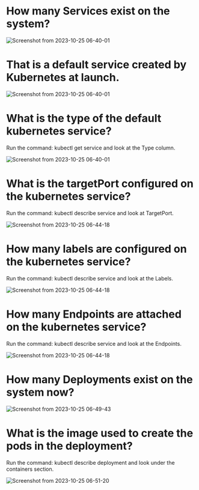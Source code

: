 # How many Services exist on the system?
![Screenshot from 2023-10-25 06-40-01](https://github.com/Althaf-official/KodeKloud_Kubernetes/assets/105126131/3e7d64e6-d605-48b8-bf88-f3c8988c8ac4)

# That is a default service created by Kubernetes at launch.

![Screenshot from 2023-10-25 06-40-01](https://github.com/Althaf-official/KodeKloud_Kubernetes/assets/105126131/3e7d64e6-d605-48b8-bf88-f3c8988c8ac4)

# What is the type of the default kubernetes service?
Run the command: kubectl get service and look at the Type column.

![Screenshot from 2023-10-25 06-40-01](https://github.com/Althaf-official/KodeKloud_Kubernetes/assets/105126131/3e7d64e6-d605-48b8-bf88-f3c8988c8ac4)

# What is the targetPort configured on the kubernetes service?

Run the command: kubectl describe service and look at TargetPort.

![Screenshot from 2023-10-25 06-44-18](https://github.com/Althaf-official/KodeKloud_Kubernetes/assets/105126131/6d9c3f9f-739f-4097-94e6-68f64ab78b34)


# How many labels are configured on the kubernetes service?

Run the command: kubectl describe service and look at the Labels.

![Screenshot from 2023-10-25 06-44-18](https://github.com/Althaf-official/KodeKloud_Kubernetes/assets/105126131/6d9c3f9f-739f-4097-94e6-68f64ab78b34)


# How many Endpoints are attached on the kubernetes service?
Run the command: kubectl describe service and look at the Endpoints.

![Screenshot from 2023-10-25 06-44-18](https://github.com/Althaf-official/KodeKloud_Kubernetes/assets/105126131/6d9c3f9f-739f-4097-94e6-68f64ab78b34)

# How many Deployments exist on the system now?

![Screenshot from 2023-10-25 06-49-43](https://github.com/Althaf-official/KodeKloud_Kubernetes/assets/105126131/dea1a300-db63-4d6a-a230-4df8b5e65fa5)

# What is the image used to create the pods in the deployment?
Run the command: kubectl describe deployment and look under the containers section.

![Screenshot from 2023-10-25 06-51-20](https://github.com/Althaf-official/KodeKloud_Kubernetes/assets/105126131/7bb697a2-17fd-461a-aa89-d5ce3d7b22a0)

